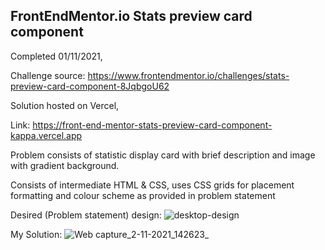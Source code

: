 ## FrontEndMentor.io Stats preview card component


Completed 01/11/2021,

Challenge source: https://www.frontendmentor.io/challenges/stats-preview-card-component-8JqbgoU62

Solution hosted on Vercel,

 Link: https://front-end-mentor-stats-preview-card-component-kappa.vercel.app

Problem consists of statistic display card with brief description and image with gradient background.

Consists of intermediate HTML & CSS, uses CSS grids for placement formatting and colour scheme as provided in problem statement

Desired (Problem statement) design:
![desktop-design](https://user-images.githubusercontent.com/73192810/139816059-955b8e6b-44a1-4e3f-8de5-778f42db02f0.jpg)

My Solution:
![Web capture_2-11-2021_142623_](https://user-images.githubusercontent.com/73192810/139816085-ea333a56-b1fc-463f-938c-9694d54d977b.jpeg)
